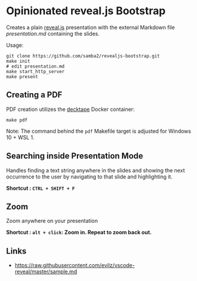 Opinionated reveal.js Bootstrap
===============================

Creates a plain [reveal.js](https://github.com/hakimel/reveal.js) presentation with the external Markdown file _presentation.md_ containing the slides.

Usage:
```
git clone https://github.com/samba2/revealjs-bootstrap.git
make init
# edit presentation.md
make start_http_server
make present
```

Creating a PDF
--------------

PDF creation utilizes the [decktape](https://github.com/astefanutti/decktape) Docker container:

```
make pdf
```

Note: The command behind the `pdf` Makefile target is adjusted for Windows 10 + WSL 1.


Searching inside Presentation Mode
----------------------------------

Handles finding a text string anywhere in the slides and showing the next occurrence to the user by navigating to that slide and highlighting it.

**Shortcut : `CTRL + SHIFT + F`**

Zoom
----

Zoom anywhere on your presentation

**Shortcut : `alt + click`: Zoom in. Repeat to zoom back out.**


## Links
- https://raw.githubusercontent.com/evilz/vscode-reveal/master/sample.md